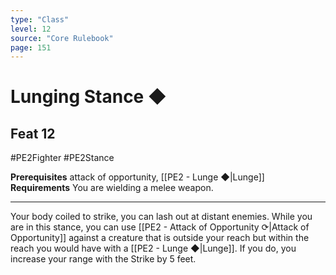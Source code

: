 ```yaml
---
type: "Class"
level: 12
source: "Core Rulebook"
page: 151
---
```

# Lunging Stance ◆
## Feat 12
#PE2Fighter #PE2Stance 

**Prerequisites** attack of opportunity, [[PE2 - Lunge ◆|Lunge]]
**Requirements** You are wielding a melee weapon.

---
 
Your body coiled to strike, you can lash out at distant enemies. While you are in this stance, you can use [[PE2 - Attack of Opportunity ⟳|Attack of Opportunity]] against a creature that is outside your reach but within the reach you would have with a [[PE2 - Lunge ◆|Lunge]]. If you do, you increase your range with the Strike by 5 feet.